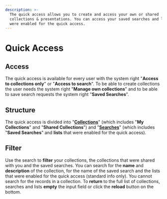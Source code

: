 ```yaml
---
description: >-
  The quick access allows you to create and access your own or shared
  collections & presentations. You can access your saved searches and lists that
  were enabled for the quick access.
---
```


# Quick Access

## Access

The quick access is available for every user with the system right "**Access to collections only**" or "**Access to search**". To be able to create collections the user needs the system right "**Manage own collections**" and to be able to save search requests the system right "**Saved Searches**".

## Structure

The quick access is divided into "[**Collections**](collections-and-presentations.md)" (which includes "**My Collections**" and "**Shared Collections**") and "[**Searches**](saved-searches-and-lists.md)" (which includes "**Saved Searches**" and **lists** that were enabled for the quick access).

## Filter

Use the search to **filter** your collections, the collections that were shared with you and the saved searches. You can search for the **name** and **description** of the collection, for the name of the saved search and the lists that were enabled for the quick access (standard info only). You cannot search for the records in a collection. To **return** to the full list of collections, searches and lists **empty** the input field or click the **reload** button on the bottom.&#x20;

